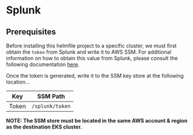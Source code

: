 # Splunk

## Prerequisites

Before installing this helmfile project to a specific cluster, we must first obtain the `token` from Splunk and write it to AWS SSM. For additional information on how to obtain this value from Splunk, please consult the following documentation [here](https://github.com/splunk/splunk-connect-for-kubernetes).

Once the token is generated, write it to the SSM key store at the following location...

| Key         | SSM Path           |
| ----------- | ------------------ |
| Token      | `/splunk/token` |

**NOTE: The SSM store must be located in the same AWS account & region as the destination EKS cluster.**
